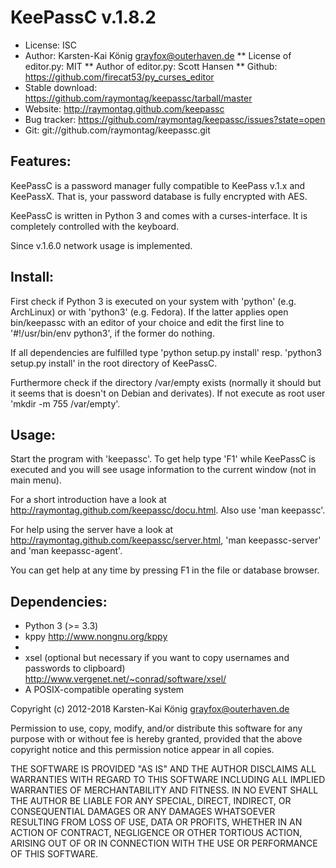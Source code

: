 KeePassC v.1.8.2
================

* License: ISC
* Author: Karsten-Kai König <grayfox@outerhaven.de>
** License of editor.py: MIT
** Author of editor.py: Scott Hansen <firecat four one five three at gmail dot com>
** Github: https://github.com/firecat53/py_curses_editor
* Stable download: https://github.com/raymontag/keepassc/tarball/master
* Website: http://raymontag.github.com/keepassc
* Bug tracker: https://github.com/raymontag/keepassc/issues?state=open
* Git: git://github.com/raymontag/keepassc.git

Features:
---------
KeePassC is a password manager fully compatible to KeePass v.1.x and KeePassX. That is, your
password database is fully encrypted with AES.

KeePassC is written in Python 3 and comes with a curses-interface. It is completely controlled
with the keyboard.

Since v.1.6.0 network usage is implemented.

Install:
--------

First check if Python 3 is executed on your system with 'python' (e.g. ArchLinux) or with 'python3' (e.g. Fedora). If the latter applies open bin/keepassc with an editor of your choice and edit the first line to '#!/usr/bin/env python3', if the former do nothing.

If all dependencies are fulfilled type 'python setup.py install' resp. 'python3 setup.py install' in the root directory of KeePassC.

Furthermore check if the directory /var/empty exists (normally it should but it seems that is doesn't on Debian and derivates). If not execute as root user 'mkdir -m 755 /var/empty'.

Usage:
------
Start the program with 'keepassc'. To get help type 'F1' while KeePassC is executed and you will see usage
information to the current window (not in main menu).

For a short introduction have a look at http://raymontag.github.com/keepassc/docu.html. Also use 'man keepassc'.

For help using the server have a look at http://raymontag.github.com/keepassc/server.html, 'man keepassc-server' and 'man keepassc-agent'.

You can get help at any time by pressing F1 in the file or database browser.

Dependencies:
-------------

* Python 3 (>= 3.3)
* kppy http://www.nongnu.org/kppy
* 
* xsel (optional but necessary if you want to copy usernames and passwords to clipboard)  http://www.vergenet.net/~conrad/software/xsel/
* A POSIX-compatible operating system

Copyright (c) 2012-2018 Karsten-Kai König <grayfox@outerhaven.de>

Permission to use, copy, modify, and/or distribute this software for any purpose with or without fee is hereby granted, provided that the above copyright notice and this permission notice appear in all copies.

THE SOFTWARE IS PROVIDED "AS IS" AND THE AUTHOR DISCLAIMS ALL WARRANTIES WITH REGARD TO THIS SOFTWARE INCLUDING ALL IMPLIED WARRANTIES OF MERCHANTABILITY AND FITNESS. IN NO EVENT SHALL THE AUTHOR BE LIABLE FOR ANY SPECIAL, DIRECT, INDIRECT, OR CONSEQUENTIAL DAMAGES OR ANY DAMAGES WHATSOEVER RESULTING FROM LOSS OF USE, DATA OR PROFITS, WHETHER IN AN ACTION OF CONTRACT, NEGLIGENCE OR OTHER TORTIOUS ACTION, ARISING OUT OF OR IN CONNECTION WITH THE USE OR PERFORMANCE OF THIS SOFTWARE.

